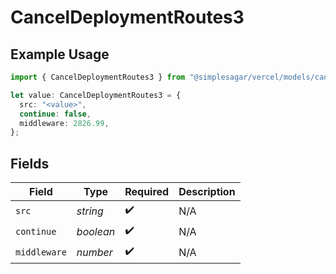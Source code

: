 # CancelDeploymentRoutes3

## Example Usage

```typescript
import { CancelDeploymentRoutes3 } from "@simplesagar/vercel/models/canceldeploymentop.js";

let value: CancelDeploymentRoutes3 = {
  src: "<value>",
  continue: false,
  middleware: 2826.99,
};
```

## Fields

| Field              | Type               | Required           | Description        |
| ------------------ | ------------------ | ------------------ | ------------------ |
| `src`              | *string*           | :heavy_check_mark: | N/A                |
| `continue`         | *boolean*          | :heavy_check_mark: | N/A                |
| `middleware`       | *number*           | :heavy_check_mark: | N/A                |